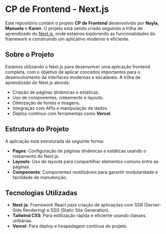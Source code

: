 # CP de Frontend - Next.js

Este repositório contém o projeto **CP de Frontend** desenvolvido por **Nayla**, **Manuela** e **Karen**. O projeto está sendo criado seguindo a trilha de aprendizado do [Next.js](https://nextjs.org/), onde estamos explorando as funcionalidades do framework e construindo um aplicativo moderno e eficiente.

## Sobre o Projeto

Estamos utilizando o Next.js para desenvolver uma aplicação frontend completa, com o objetivo de aplicar conceitos importantes para o desenvolvimento de interfaces modernas e escaláveis. A trilha de aprendizado do Next.js aborda:

- Criação de páginas dinâmicas e estáticas.
- Uso de componentes, roteamento e layouts.
- Otimização de fontes e imagens.
- Integração com APIs e manipulação de dados.
- Deploy contínuo com ferramentas como **Vercel**.

## Estrutura do Projeto

A aplicação está estruturada da seguinte forma:

- **Pages**: Configuração de páginas dinâmicas e estáticas usando o roteamento do Next.js.
- **Layouts**: Uso de layouts para compartilhar elementos comuns entre as páginas.
- **Components**: Componentes reutilizáveis para garantir modularidade e facilidade de manutenção.

## Tecnologias Utilizadas

- **Next.js**: Framework React para criação de aplicações com SSR (Server-Side Rendering) e SSG (Static Site Generation).
- **Tailwind CSS**: Para estilização rápida e eficiente usando classes utilitárias.
- **Vercel**: Para deploy e hospedagem contínua do projeto.

